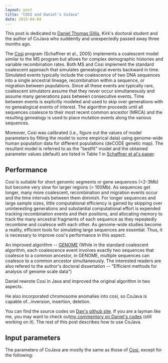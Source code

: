 ```yaml
---
layout: post
title: "COSI and Daniel's CoJava"
date: 2015-04-04
---
```


This post is dedicated to <a href="http://www.smithfuneralhomebroadway.com/fh/obituaries/obituary.cfm?o_id=2902785&fh_id=13749">Daniel Thomas Gillis</a>, Kirk's doctoral student and the author of CoJava who suddently and unexpectedly passed away three months ago.</p>

The <a href="https://popmodels.cancercontrol.cancer.gov/gsr/packages/cosi/">Cosi</a> program (Schaffner et al., 2005) implements a coalescent model similar to the MS program but allows for complex demographic histories and variable recombination rates. Both MS and Cosi implement the standard coalescent approach that simulates genealogical events backward in time. Simulated events typically include the coalescence of two DNA sequences into a single ancestral lineage, recombination within a sequence, or migration between populations. Since all these events are typically rare, coalescent simulators assume that they never occur simultaneously and assume many generations pass between consecutive events. Time between events is explicitly modeled and used to skip over generations with no genealogical events of interest. The algorithm proceeds until all sequences coalesce to their most recent common ancestor (MRCA) and the resulting genealogy is used to place mutation events along the various sequences.

Moreover, Cosi was calibrated (i.e., figure out the values of model parameters by fitting the model to some empirical data) using genome-wide human population data for different populations (deCODE genetic map). The resultant model is referred to as the "bestfit" model and the obtained parameter values (default) are listed in Table 1 in <a href="http://www.ncbi.nlm.nih.gov/pmc/articles/PMC1310645/">Schaffner et al's paper</a>.

<h2>Performance</h2>
Cosi is suitable for short genomic segments or gene sequences (<2-3Mb) but become very slow for larger regions (> 100Mb). As sequences get longer, many more coalescent, recombination and migration events occur and the time intervals between them diminish. For longer sequences and large sample sizes, little computational efficiency is gained by skipping over uninteresting generations and substantial computational effort is expended tracking recombination events and their positions, and allocating memory to track the many ancestral fragments of each sequence as they repeatedly recombine and coalesce with each other. As genome-wide studies become a reality, efficient tools for simulating large sequences are essential. Thus, it is necessary to improve cosi's performance in this aspect.

An improved algorithm -- <a href="http://csg.sph.umich.edu/liang/genome/">GENOME</a> (While in the standard coalescent algorithm, each coalescence event involves exactly two sequences that coalesce to a common ancestor, in GENOME, multiple sequences can coalesce to a common ancestor simultaneously. The interested readers are also refered to the author's doctoral dissertation -- "Efficient methods for analysis of genome scale data")

Daniel rewrote Cosi in Java and improved the original algorithm in two aspects.

He also incorporated chromosome anomalies into cosi, so CoJava is capable of...inversion, insertion, deletion.

You can find the source codes on <a href="https://github.com/dtgillis/Cojava">Dan's github site</a>. If you are a layman like me, you may want to check out<a href="https://github.com/lybird300/CoJava_linly_nov13">my commentory on Daniel's codes</a> (still working on it). The rest of this post describes how to use CoJava. 

<h2>Input parameters</h2>
The parameters of CoJava are mostly the same as those of <a href="http://lybird300.github.io/2015/04/02/cosi-overview.html">Cosi</a>, except for the following:
